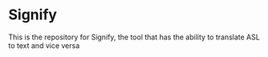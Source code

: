 # Signify
This is the repository for Signify, the tool that has the ability to translate ASL to text and vice versa
